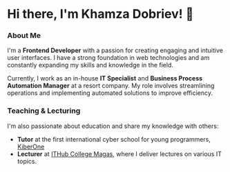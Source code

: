 # Hi there, I'm Khamza Dobriev! 👋

### About Me

I'm a **Frontend Developer** with a passion for creating engaging and intuitive user interfaces. I have a strong foundation in web technologies and am constantly expanding my skills and knowledge in the field.

Currently, I work as an in-house **IT Specialist** and **Business Process Automation Manager** at a resort company. My role involves streamlining operations and implementing automated solutions to improve efficiency.

### Teaching & Lecturing

I'm also passionate about education and share my knowledge with others:

- **Tutor** at the first international cyber school for young programmers, [KiberOne](https://kiber-one.com)
- **Lecturer** at [ITHub College Magas](https://magas.ithub.ru), where I deliver lectures on various IT topics.



<!--
**XDobriev/XDobriev** is a ✨ _special_ ✨ repository because its `README.md` (this file) appears on your GitHub profile.

Here are some ideas to get you started:

- 🔭 I’m currently working on ...
- 🌱 I’m currently learning ...
- 👯 I’m looking to collaborate on ...
- 🤔 I’m looking for help with ...
- 💬 Ask me about ...
- 📫 How to reach me: ...
- 😄 Pronouns: ...
- ⚡ Fun fact: ...
-->
